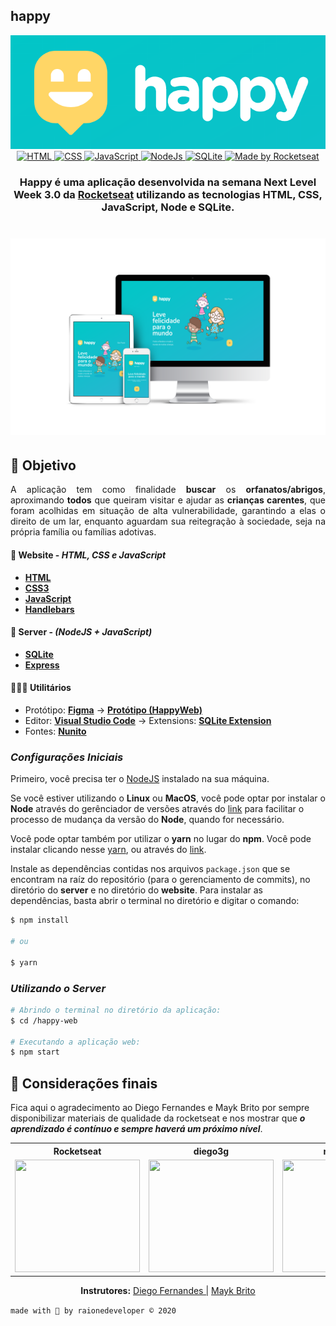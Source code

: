 ## happy

<div align="center" >
	<img src="./public/images/markdown/logo_happy.png" alt="Happy Banner">
</div>

<div align="center">

  <!-- HTML -->
  <a href="https://www.w3schools.com/tags/tag_doctype.asp" target="_blank">
    <img alt="HTML" src="https://img.shields.io/badge/HTML-used-blue?style=flat-square&logo=appveyor">
  </a>
  
  <!-- CSS -->
  <a href="https://devdocs.io/css/" target="_blank">
    <img alt="CSS" src="https://img.shields.io/badge/CSS-used-red?style=flat-square&logo=appveyor">
  </a>

  <!-- JavaScript -->
  <a href="https://developer.mozilla.org/pt-BR/docs/Web/JavaScript" target="_blank">
    <img alt="JavaScript" src="https://img.shields.io/badge/Javascript-used-yellow?style=flat-square&logo=appveyor">
  </a>

  <!-- Node.Js -->
  <a href="https://nodejs.org/en/" target="_blank">
    <img alt="NodeJs" src="https://img.shields.io/badge/NodeJS-used-3CB371?style=flat-square&logo=appveyor)">
  </a>

  <!-- SQLite -->
  <a href="https://www.sqlite.org/docs.html" target="_blank">
    <img alt="SQLite" src="https://img.shields.io/badge/SQLite-used-4E94D9?style=flat-square&logo=appveyor">
  </a>

  <!-- RocketSeat -->
  <a href="https://rocketseat.com.br" target="_blank">
    <img alt="Made by Rocketseat" src="https://img.shields.io/badge/made%20by-Rocketseat-%237519C1">
  </a>

</div>

<h3 align=center>
  
Happy é uma aplicação desenvolvida na semana **Next Level Week 3.0** da **[Rocketseat](https://www.rocketseat.com.br)** utilizando as tecnologias **HTML, CSS, JavaScript, Node** e **SQLite.**

</h3>

<h1 align=center>
  <img width="1000px"src="./public/images/markdown/home_devices.png" alt="Tela Web-Mobile"/>
</h1>

## 🚀 Objetivo 

<p align=justify> 
  A aplicação tem como finalidade <strong>buscar</strong> os <strong>orfanatos/abrigos</strong>, aproximando <strong>todos</strong> que queiram visitar e ajudar as <strong>crianças carentes</strong>, que foram acolhidas em situação de alta vulnerabilidade, garantindo a elas o direito de um lar, enquanto aguardam sua reitegração à sociedade, seja na própria família ou famílias adotivas.
</p>


#### 📑 **Website** - ***HTML, CSS e JavaScript***

  - **[HTML](https://www.w3schools.com/html/html_intro.asp)**
  - **[CSS3](https://www.w3.org/Style/CSS/Overview.en.html)**
  - **[JavaScript](https://www.javascript.com/)**
  - **[Handlebars](https://handlebarsjs.com/installation/#npm-or-yarn-recommended)**

#### 💾	 **Server** - ***(NodeJS + JavaScript)***
  - **[SQLite](https://www.sqlite.org/index.html)**
  - **[Express](https://expressjs.com/pt-br/)**
  

#### 👨🏽‍💻  **Utilitários**

  - Protótipo: **[Figma](https://www.figma.com/)** &rarr; **[Protótipo (HappyWeb)](https://www.figma.com/file/bc18hrewIjprEYRLk7A0gg/Happy-Web-(Copy)?node-id=0%3A1)**
  - Editor: **[Visual Studio Code](https://code.visualstudio.com/download)** &rarr; Extensions: **[SQLite Extension](https://marketplace.visualstudio.com/items?itemName=alexcvzz.vscode-sqlite)**
  - Fontes: **[Nunito](https://fonts.google.com/specimen/Nunito?query=nunito)**

### ***Configurações Iniciais***

Primeiro, você precisa ter o [NodeJS](https://nodejs.org/en/download/) instalado na sua máquina. 

Se você estiver utilizando o **Linux** ou **MacOS**, você pode optar por instalar o **Node** através do gerênciador de versões através do [link](https://nodejs.org/en/download/package-manager/) para facilitar o processo de mudança da versão do **Node**, quando for necessário.

Você pode optar também por utilizar o **yarn** no lugar do **npm**. Você pode instalar clicando nesse [yarn](https://yarnpkg.com/), ou através do [link](https://classic.yarnpkg.com/pt-BR/docs/install/#debian-stable).

Instale as dependências contidas nos arquivos `package.json` que se encontram na raíz do repositório (para o gerenciamento de commits), no diretório do **server** e no diretório do **website**. Para instalar as dependências, basta abrir o terminal no diretório e digitar o comando:

```sh
$ npm install

# ou

$ yarn
```

### ***Utilizando o Server***

```sh
# Abrindo o terminal no diretório da aplicação:
$ cd /happy-web

# Executando a aplicação web:
$ npm start
```

## 🙏 Considerações finais

Fica aqui o agradecimento ao Diego Fernandes e Mayk Brito por sempre disponibilizar materiais de qualidade da rocketseat e nos mostrar que ***o aprendizado é contínuo e sempre haverá um próximo nível***.

<div align="center">

  <table style="width:100%">
    <tr align="center">
      <th><strong>Rocketseat</strong></th>
      <th><strong>diego3g</strong></th>
      <th><strong>maykbrito</strong></th>
    </tr>
    <tr align="center">
      <td>
        <a href="https://rocketseat.com.br/">
          <img width="200" height="180" src="https://user-images.githubusercontent.com/38081852/83981650-1e2e6680-a8f6-11ea-9f42-6df8fe809e4b.png">
        </a>
      </td>
      <td>
        <a href="https://github.com/diego3g">
          <img width="200" height="180" src="https://user-images.githubusercontent.com/38081852/83981712-b7f61380-a8f6-11ea-9099-bd3677e97e39.jpg">
        </a>
      </td>
      <td>
        <a href="https://github.com/maykbrito">
          <img width="200" height="180" src="https://user-images.githubusercontent.com/38081852/83981753-1de29b00-a8f7-11ea-93cf-23d2ff65fa5c.png">
        </a>
      </td>
    </tr>
  </table>

</div>

<p align=center>
  <strong>Instrutores:</strong>
  <a href="https://github.com/diego3g" target="_blank">Diego Fernandes |</a>
  <a href="https://github.com/maykbrito" target="_blank">Mayk Brito</a>
</p>

`made with 💜 by raionedeveloper © 2020`